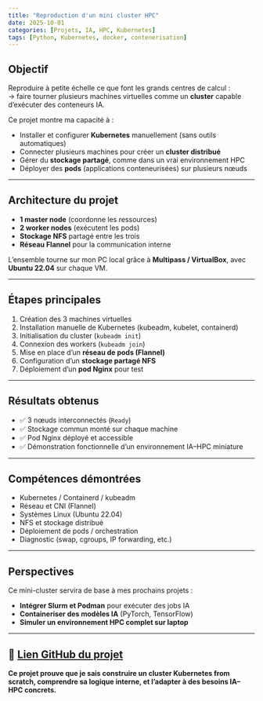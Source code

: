 ```yaml
---
title: "Reproduction d'un mini cluster HPC"
date: 2025-10-01
categories: [Projets, IA, HPC, Kubernetes]
tags: [Python, Kubernetes, docker, contenerisation]
---
```


## Objectif
Reproduire à petite échelle ce que font les grands centres de calcul :  
→ faire tourner plusieurs machines virtuelles comme un **cluster** capable d’exécuter des conteneurs IA.

Ce projet montre ma capacité à :
- Installer et configurer **Kubernetes** manuellement (sans outils automatiques)
- Connecter plusieurs machines pour créer un **cluster distribué**
- Gérer du **stockage partagé**, comme dans un vrai environnement HPC
- Déployer des **pods** (applications conteneurisées) sur plusieurs nœuds

---

## Architecture du projet
- **1 master node** (coordonne les ressources)
- **2 worker nodes** (exécutent les pods)
- **Stockage NFS** partagé entre les trois
- **Réseau Flannel** pour la communication interne

L’ensemble tourne sur mon PC local grâce à **Multipass / VirtualBox**, avec **Ubuntu 22.04** sur chaque VM.

---

## Étapes principales
1. Création des 3 machines virtuelles  
2. Installation manuelle de Kubernetes (kubeadm, kubelet, containerd)  
3. Initialisation du cluster (`kubeadm init`)  
4. Connexion des workers (`kubeadm join`)  
5. Mise en place d’un **réseau de pods (Flannel)**  
6. Configuration d’un **stockage partagé NFS**  
7. Déploiement d’un **pod Nginx** pour test  

---

## Résultats obtenus
- ✅ 3 nœuds interconnectés (`Ready`)
- ✅ Stockage commun monté sur chaque machine
- ✅ Pod Nginx déployé et accessible
- ✅ Démonstration fonctionnelle d’un environnement IA–HPC miniature

---

## Compétences démontrées
- Kubernetes / Containerd / kubeadm
- Réseau et CNI (Flannel)
- Systèmes Linux (Ubuntu 22.04)
- NFS et stockage distribué
- Déploiement de pods / orchestration
- Diagnostic (swap, cgroups, IP forwarding, etc.)

---

## Perspectives
Ce mini-cluster servira de base à mes prochains projets :
- **Intégrer Slurm et Podman** pour exécuter des jobs IA
- **Containeriser des modèles IA** (PyTorch, TensorFlow)
- **Simuler un environnement HPC complet sur laptop**

---

🔗 [Lien GitHub du projet](https://github.com/Saamuel1/MiniCluster_Kubernetes/tree/main)
---

**Ce projet prouve que je sais construire un cluster Kubernetes from scratch, comprendre sa logique interne, et l’adapter à des besoins IA–HPC concrets.**
